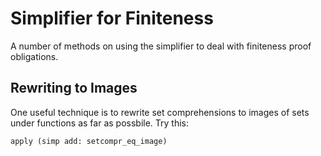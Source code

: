 # Simplifier for Finiteness
A number of methods on using the simplifier to deal with finiteness proof obligations.

## Rewriting to Images
One useful technique is to rewrite set comprehensions to images of sets under functions
as far as possbile. Try this:
```
apply (simp add: setcompr_eq_image)
```